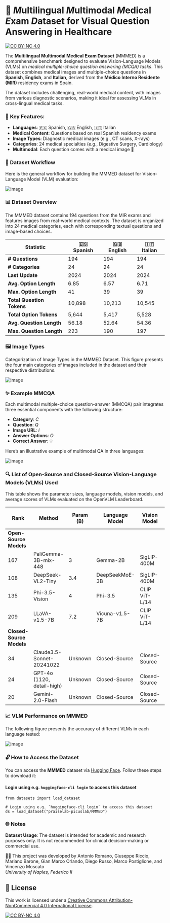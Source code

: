 # 🏥 *M*ultilingual *M*ultimodal *M*edical *E*xam *D*ataset for Visual Question Answering in Healthcare
[![CC BY-NC 4.0][cc-by-nc-shield]][cc-by-nc]

The **Multilingual Multimodal Medical Exam Dataset** (MMMED) is a comprehensive benchmark designed to evaluate Vision-Language Models (VLMs) on _medical multiple-choice question answering (MCQA) tasks_. This dataset combines medical images and multiple-choice questions in **Spanish**, **English**, and **Italian**, derived from the **Médico Interno Residente (MIR)** residency exams in Spain.

The dataset includes challenging, real-world medical content, with images from various diagnostic scenarios, making it ideal for assessing VLMs in cross-lingual medical tasks.

### 🌟 **Key Features**:
- **Languages**: 🇪🇸 Spanish, 🇬🇧 English, 🇮🇹 Italian
- **Medical Content**: Questions based on real Spanish residency exams
- **Image Types**: Diagnostic medical images (e.g., CT scans, X-rays)
- **Categories**: 24 medical specialties (e.g., Digestive Surgery, Cardiology)
- **Multimodal**: Each question comes with a medical image 📸

### 🔄 **Dataset Workflow**
Here is the general workflow for building the MMMED dataset for Vision-Language Model (VLM) evaluation:

![image](https://github.com/user-attachments/assets/94eb7b24-91eb-4221-8ae2-d10f11738505)

### 📊 **Dataset Overview**
The MMMED dataset contains 194 questions from the MIR exams and features images from real-world medical contexts. The dataset is organized into 24 medical categories, each with corresponding textual questions and image-based choices.

| **Statistic**               | **🇪🇸 Spanish** | **🇬🇧 English** | **🇮🇹 Italian** |
|-----------------------------|-----------------|-----------------|----------------|
| **# Questions**             | 194             | 194             | 194            |
| **# Categories**            | 24              | 24              | 24             |
| **Last Update**             | 2024            | 2024            | 2024           |
| **Avg. Option Length**      | 6.85            | 6.57            | 6.71           |
| **Max. Option Length**      | 41              | 39              | 39             |
| **Total Question Tokens**   | 10,898          | 10,213          | 10,545         |
| **Total Option Tokens**     | 5,644           | 5,417           | 5,528          |
| **Avg. Question Length**    | 56.18           | 52.64           | 54.36          |
| **Max. Question Length**    | 223             | 190             | 197            |

### 🖼️ **Image Types**
Categorization of Image Types in the MMMED Dataset. This figure presents the four main categories of images included in the dataset and their respective distributions.

![image](https://github.com/user-attachments/assets/f881f54f-2891-48dd-a6af-90e4844e9c89)

### ✨ **Example MMCQA**
Each multimodal multiple-choice question-answer (MMCQA) pair integrates three essential components with the following structure:
- **Category**: $C$
- **Question**: $Q$
- **Image URL**: $I$
- **Answer Options**: $O$
- **Correct Answer**: 💡

Here’s an illustrative example of multimodal QA in three languages:

![image](https://github.com/user-attachments/assets/7863fc1f-6ef5-41c3-9b8a-31b8429d23d3)

### 🔍 **List of Open-Source and Closed-Source Vision-Language Models (VLMs) Used**
This table shows the parameter sizes, language models, vision models, and average scores of VLMs evaluated on the OpenVLM Leaderboard.

| **Rank** | **Method**               | **Param (B)** | **Language Model**  | **Vision Model**        | **Avg Score (%)** |
|----------|--------------------------|---------------|---------------------|-------------------------|-------------------|
| **Open-Source Models** |
| 167      | PaliGemma-3B-mix-448      | 3             | Gemma-2B            | SigLIP-400M             | 46.5              |
| 108      | DeepSeek-VL2-Tiny        | 3.4           | DeepSeekMoE-3B      | SigLIP-400M             | 58.1              |
| 135      | Phi-3.5-Vision           | 4             | Phi-3.5             | CLIP ViT-L/14           | 53.0              |
| 209      | LLaVA-v1.5-7B            | 7.2           | Vicuna-v1.5-7B      | CLIP ViT-L/14           | 36.9              |
| **Closed-Source Models** |
| 34       | Claude3.5-Sonnet-20241022 | Unknown       | Closed-Source       | Closed-Source           | 70.6              |
| 24       | GPT-4o (1120, detail-high) | Unknown      | Closed-Source       | Closed-Source           | 72.0              |
| 20       | Gemini-2.0-Flash         | Unknown       | Closed-Source       | Closed-Source           | 72.6              |

### 📈 **VLM Performance on MMMED**
The following figure presents the accuracy of different VLMs in each language tested:

![image](https://github.com/user-attachments/assets/6d7b4553-049e-47c0-b0fb-012e78955b91)

### 🔓 **How to Access the Dataset**
You can access the **MMMED** dataset via [Hugging Face](https://huggingface.co/datasets/praiselab-picuslab/MMMED). Follow these steps to download it:

#### Login using e.g. `huggingface-cli login` to access this dataset
```
from datasets import load_dataset

# Login using e.g. `huggingface-cli login` to access this dataset
ds = load_dataset("praiselab-picuslab/MMMED")
```


### 🌐 **Notes**
**Dataset Usage**: The dataset is intended for academic and research purposes only. It is not recommended for clinical decision-making or commercial use.

👨‍💻 This project was developed by Antonio Romano, Giuseppe Riccio, Mariano Barone, Gian Marco Orlando, Diego Russo, Marco Postiglione, and Vincenzo Moscato  
*University of Naples, Federico II*

## 📜 **License**
This work is licensed under a
[Creative Commons Attribution-NonCommercial 4.0 International License][cc-by-nc].

[![CC BY-NC 4.0][cc-by-nc-image]][cc-by-nc]

[cc-by-nc]: https://creativecommons.org/licenses/by-nc/4.0/
[cc-by-nc-image]: https://licensebuttons.net/l/by-nc/4.0/88x31.png
[cc-by-nc-shield]: https://img.shields.io/badge/License-CC%20BY--NC%204.0-lightgrey.svg
